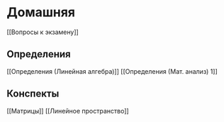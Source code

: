 # Домашняя
[[Вопросы к экзамену]]
## Определения
[[Определения (Линейная алгебра)]]
[[Определения (Мат. анализ) 1]]
## Конспекты
[[Матрицы]]
[[Линейное пространство]]
